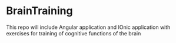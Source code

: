 # BrainTraining
This repo will include Angular application and IOnic application with exercises for training of cognitive functions of the brain
